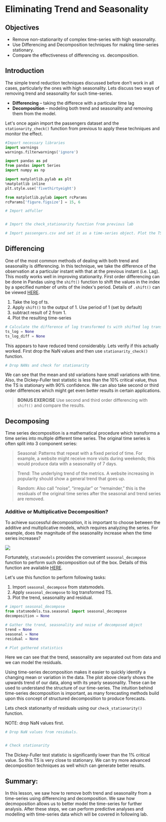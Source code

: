 
# Eliminating Trend and Seasonality

## Objectives

* Remove non-stationarity of complex time-series with high seasonality.
* Use Differencing and Decomposition techniques for making time-series stationary. 
* Compare the effectiveness of differencing vs. decomposition. 

## Introduction

The simple trend reduction techniques discussed before don’t work in all cases, particularly the ones with high seasonality. Lets discuss two ways of removing trend and seasonality for such time-series. 

* **Differencing** – taking the differece with a particular time lag
* **Decomposition** – modeling both trend and seasonality and removing them from the model.

Let's once again import the passengers dataset and the `stationarity_check()` function from previous to apply these techniques and monitor the effect. 



```python
#Import necessary libraries
import warnings
warnings.filterwarnings('ignore')

import pandas as pd
from pandas import Series
import numpy as np

import matplotlib.pylab as plt
%matplotlib inline
plt.style.use('fivethirtyeight')

from matplotlib.pylab import rcParams
rcParams['figure.figsize'] = 15, 6

# Import adfuller


# Import the check_stationarity function from previous lab

# Import passengers.csv and set it as a time-series object. Plot the TS


```

## Differencing

One of the most common methods of dealing with both trend and seasonality is differencing. In this technique, we take the difference of the observation at a particular instant with that at the previous instant (i.e. Lag).  This mostly works well in improving stationarity. First order differencing can be done in Pandas using the `shift()` function to shift the values in the index by a specified number of units of the index's period. Details of `.shift()` can be viewed [HERE](https://pandas.pydata.org/pandas-docs/stable/generated/pandas.DataFrame.shift.html).

1. Take the log of ts. 
2. Apply `shift()` to the output of 1. Use period of 1 (set by default)
3. subtract result of 2 from 1.
4. Plot the resulting time-series


```python
# Calculate the difference of log transformed ts with shifted log transformed ts and plot.
ts_log = None
ts_log_diff = None
```

This appears to have reduced trend considerably. Lets verify if this actually worked. First drop the NaN values and then use `stationarity_check()` function. 


```python
# Drop NANs and check for stationarity

```

We can see that the mean and std variations have small variations with time. Also, the Dickey-Fuller test statistic is less than the 10% critical value, thus the TS is stationary with 90% confidence. We can also take second or third order differences which might get even better results in certain applications. 

> **BONUS EXERCISE** Use second and third order differencing with `shift()` and compare the results. 

## Decomposing

Time series decomposition is a mathematical procedure which transforms a time series into multiple different time series. The original time series is often split into 3 component series:

>Seasonal: Patterns that repeat with a fixed period of time. For example, a website might receive more visits during weekends; this would produce data with a seasonality of 7 days.

>Trend: The underlying trend of the metrics. A website increasing in popularity should show a general trend that goes up.

>Random: Also call “noise”, “irregular” or “remainder,” this is the residuals of the original time series after the seasonal and trend series are removed.

### Additive or Multiplicative Decomposition?

To achieve successful decomposition, it is important to choose between the additive and multiplicative models, which requires analyzing the series. For example, does the magnitude of the seasonality increase when the time series increases?

![](http://kourentzes.com/forecasting/wp-content/uploads/2014/11/mseas.fig1_.png)


Fortunately, `statsmodels` provides the convenient `seasonal_decompose` function to perform such decomposition out of the box. Details of this function are available [HERE](http://www.statsmodels.org/dev/generated/statsmodels.tsa.seasonal.seasonal_decompose.html). 

Let's use this function to perform following tasks:
1. Import `seasonal_decompose` from statsmodels.
2. Apply `seasonal_decompose` to log transformed TS. 
3. Plot the trend, seasonality and residual. 


```python
# import seasonal_decompose
from statsmodels.tsa.seasonal import seasonal_decompose
decomposition = None

# Gather the trend, seasonality and noise of decomposed object
trend = None
seasonal = None
residual = None

# Plot gathered statistics

```

Here we can see that the trend, seasonality are separated out from data and we can model the residuals.

Using time-series decomposition makes it easier to quickly identify a changing mean or variation in the data. The plot above clearly shows the upwards trend of our data, along with its yearly seasonality. These can be used to understand the structure of our time-series. The intuition behind time-series decomposition is important, as many forecasting methods build upon this concept of structured decomposition to produce forecasts.

Lets check stationarity of residuals using our `check_stationarity()` function.

NOTE: drop NaN values first. 


```python
# Drop NaN values from residuals.


# Check stationarity

```

The Dickey-Fuller test statistic is significantly lower than the 1% critical value. So this TS is very close to stationary. We can try more advanced decomposition techniques as well which can generate better results.

## Summary: 
In this lesson, we saw how to remove both trend and seasonality from a time-series using differencing and decomposition. We saw how decmoposition allows us to better model the time-series for further analysis. After these steps, we can perform predictive analyses and modelling with time-series data which will be covered in following lab. 
